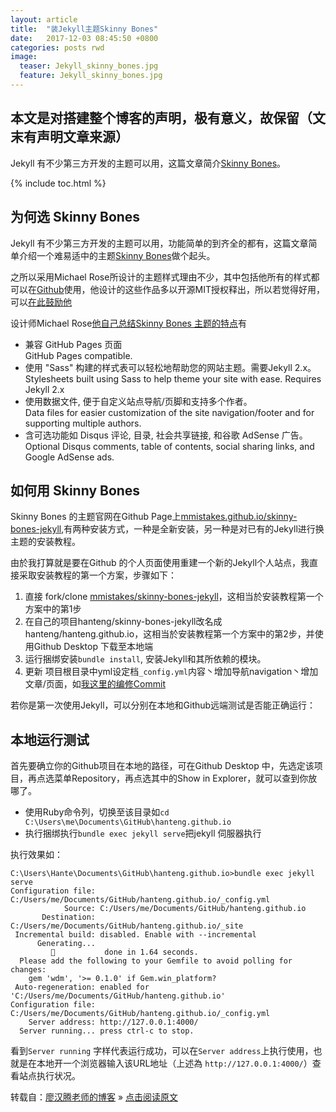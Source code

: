 ```yaml
---
layout: article
title:  "装Jekyll主题Skinny Bones"
date:   2017-12-03 08:45:50 +0800
categories: posts rwd
image:
  teaser: Jekyll_skinny_bones.jpg
  feature: Jekyll_skinny_bones.jpg
---
```


## 本文是对搭建整个博客的声明，极有意义，故保留（文末有声明文章来源）

Jekyll 有不少第三方开发的主题可以用，这篇文章简介[Skinny Bones](https://github.com/mmistakes/skinny-bones-jekyll)。

{% include toc.html %}

## 为何选 Skinny Bones

Jekyll 有不少第三方开发的主题可以用，功能简单的到齐全的都有，这篇文章简单介绍一个难易适中的主题[Skinny Bones](https://github.com/mmistakes/skinny-bones-jekyll)做个起头。

之所以采用Michael Rose所设计的主题样式理由不少，其中包括他所有的样式都可以在[Github](https://github.com/)使用，他设计的这些作品多以开源MIT授权释出，所以若觉得好用，可以[在此鼓励他](https://mademistakes.com/support/)

设计师Michael Rose[他自己总结Skinny Bones 主题的特点](https://mademistakes.com/work/skinny-bones-jekyll/)有

- 兼容 GitHub Pages 页面  <br/> GitHub Pages compatible.
- 使用 "Sass" 构建的样式表可以轻松地帮助您的网站主题。需要Jekyll 2.x。<br/> Stylesheets built using Sass to help theme your site with ease. Requires Jekyll 2.x
- 使用数据文件, 便于自定义站点导航/页脚和支持多个作者。<br/> Data files for easier customization of the site navigation/footer and for supporting multiple authors.
- 含可选功能如 Disqus 评论, 目录, 社会共享链接, 和谷歌 AdSense 广告。<br/> Optional Disqus comments, table of contents, social sharing links, and Google AdSense ads.

## 如何用 Skinny Bones

Skinny Bones 的主题官网在Github Page上[mmistakes.github.io/skinny-bones-jekyll](https://mmistakes.github.io/skinny-bones-jekyll/getting-started/),有两种安装方式，一种是全新安装，另一种是对已有的Jekyll进行换主题的安装教程。

由於我打算就是要在Github 的个人页面使用重建一个新的Jekyll个人站点，我直接采取安装教程的第一个方案，步骤如下：

1. 直接 fork/clone [mmistakes/skinny-bones-jekyll](https://github.com/mmistakes/skinny-bones-jekyll)，这相当於安装教程第一个方案中的第1步
2. 在自己的项目hanteng/skinny-bones-jekyll改名成hanteng/hanteng.github.io，这相当於安装教程第一个方案中的第2步，并使用Github Desktop 下载至本地端 
3. 运行捆绑安装```bundle install```, 安装Jekyll和其所依赖的模块。
4. 更新 项目根目录中yml设定档```_config.yml```内容丶增加导航navigation丶增加文章/页面，如[我这里的编修Commit](https://github.com/hanteng/hanteng.github.io/commit/cf9691a940e8d9527d64553501a90991e9c5f1ab)

若你是第一次使用Jekyll，可以分别在本地和Github远端测试是否能正确运行：

## 本地运行测试
首先要确立你的Github项目在本地的路径，可在Github Desktop 中，先选定该项目，再点选菜单Repository，再点选其中的Show in Explorer，就可以查到你放哪了。

- 使用Ruby命令列，切换至该目录如```cd C:\Users\me\Documents\GitHub\hanteng.github.io```
- 执行捆绑执行```bundle exec jekyll serve```把jekyll 伺服器执行

执行效果如：
<pre class="highlight"><code>C:\Users\Hante\Documents\GitHub\hanteng.github.io>bundle exec jekyll serve
Configuration file: C:/Users/me/Documents/GitHub/hanteng.github.io/_config.yml
            Source: C:/Users/me/Documents/GitHub/hanteng.github.io
       Destination: C:/Users/me/Documents/GitHub/hanteng.github.io/_site
 Incremental build: disabled. Enable with --incremental
      Generating...
                    done in 1.64 seconds.
  Please add the following to your Gemfile to avoid polling for changes:
    gem 'wdm', '>= 0.1.0' if Gem.win_platform?
 Auto-regeneration: enabled for 'C:/Users/me/Documents/GitHub/hanteng.github.io'
Configuration file: C:/Users/me/Documents/GitHub/hanteng.github.io/_config.yml
    Server address: http://127.0.0.1:4000/
  Server running... press ctrl-c to stop.
</code></pre>

看到```Server running``` 字样代表运行成功，可以在```Server address```上执行使用，也就是在本地开一个浏览器输入该URL地址（上述為 ```http://127.0.0.1:4000/```）查看站点执行状况。

转载自：[廖汉腾老师的博客](https://hanteng.github.io/) » [点击阅读原文](https://hanteng.github.io/notes_tech/jekyll/jekyll_skinny-bones/)
